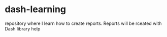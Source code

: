 # dash-learning
repository where I learn how to create reports.
Reports will be rceated with Dash library help
